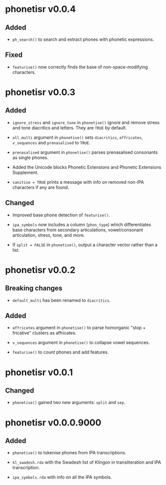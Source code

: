 # phonetisr v0.0.4

## Added

* `ph_search()` to search and extract phones with phonetic expressions.

## Fixed

* `featurise()` now correctly finds the base of non-space-modifying characters.




# phonetisr v0.0.3

## Added

* `ignore_stress` and `ignore_tone` in `phonetise()` ignore and remove stress and tone diacritics and letters. They are `TRUE` by default.

* `all_multi` argument in `phonetise()` sets `diacritics`, `affricates`, `v_sequences` and `prenasalised` to `TRUE`.

* `prenasalised` argument in `phonetise()` parses prenasalised consonants as single phones.

* Added the Unicode blocks Phonetic Extensions and Phonetic Extensions Supplement.

* `sanitise = TRUE` prints a message with info on removed non-IPA characters if any are found.

## Changed

* Improved base phone detection of `featurise()`.

* `ipa_symbols` now includes a column (`phon_type`) which differentiates base characters from secondary articulations, vowel/consonant articulation, stress, tone, and more.

* If `split = FALSE` in `phonetise()`, output a character vector rather than a list.




# phonetisr v0.0.2

## Breaking changes

* `default_multi` has been renamed to `diacritics`.

## Added

* `affricates` argument in `phonetise()` to parse homorganic "stop + fricative" clusters as affricates.

* `v_sequences` argument in `phonetise()` to collapse vowel sequences.

* `featurise()` to count phones and add features.


# phonetisr v0.0.1

## Changed

* `phonetise()` gained two new arguments: `split` and `sep`.




# phonetisr v0.0.0.9000

## Added

* `phonetise()` to tokenise phones from IPA transcriptions.

* `kl_swadesh.rda` with the Swadesh list of Klingon in transliteration and IPA transcription.

* `ipa_symbols.rda` with info on all the IPA symbols.
